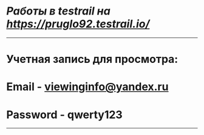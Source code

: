 # ***Работы в testrail на https://pruglo92.testrail.io/***
-----------------------------------
# Учетная запись для просмотра:
# Email - viewinginfo@yandex.ru
# Password - qwerty123
-----------------------------------
